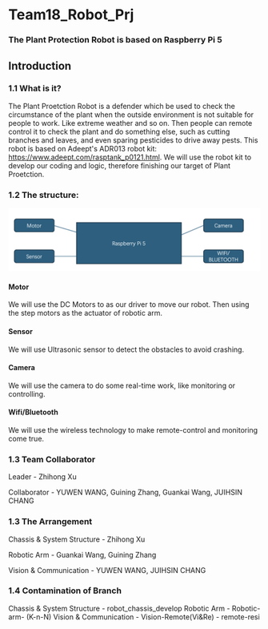 # Team18_Robot_Prj
### The Plant Protection Robot is based on Raspberry Pi 5

## Introduction
### 1.1 What is it?
The Plant Proetction Robot is a defender which be used to check the circumstance of the plant when the outside environment is not suitable for people to work. Like extreme weather and so on. Then people can remote control it to check the plant and do something else, such as cutting branches and leaves, and even sparing pesticides to drive away pests. This robot is based on Adeept's ADR013 robot kit: https://www.adeept.com/rasptank_p0121.html. We will use the robot kit to develop our coding and logic, therefore finishing our target of Plant Proetction.

### 1.2 The structure:
![alt text](image.png)
#### Motor
We will use the DC Motors to as our driver to move our robot. Then using the step motors as the actuator of robotic arm.

#### Sensor
We will use Ultrasonic sensor to detect the obstacles to avoid crashing.

#### Camera
We will use the camera to do some real-time work, like monitoring or controlling.

#### Wifi/Bluetooth
We will use the wireless technology to make remote-control and monitoring come true.

### 1.3 Team Collaborator
Leader - Zhihong Xu

Collaborator - YUWEN WANG, Guining Zhang, Guankai Wang, JUIHSIN CHANG

### 1.3 The Arrangement
Chassis & System Structure - Zhihong Xu

Robotic Arm - Guankai Wang, Guining Zhang

Vision & Communication - YUWEN WANG, JUIHSIN CHANG

### 1.4 Contamination of Branch
Chassis & System Structure - robot_chassis_develop
Robotic Arm                - Robotic-arm- (K-n-N)
Vision & Communication     - Vision-Remote(Vi&Re)
                           - remote-resi
                       
